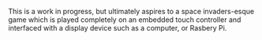 This is a work in progress, but ultimately aspires to a space invaders-esque game which is played completely on an embedded touch controller and interfaced with a display device such as a computer, or Rasbery Pi.
